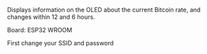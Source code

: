 

Displays information on the OLED about the current Bitcoin rate, and changes within 12 and 6 hours.

Board: ESP32 WROOM

First change your SSID and password
